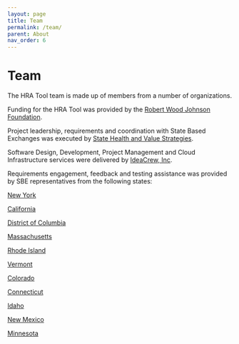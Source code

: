 ```yaml
---
layout: page
title: Team
permalink: /team/
parent: About
nav_order: 6
---
```

# **Team**

The HRA Tool team is made up of members from a number of organizations.

Funding for the HRA Tool was provided by the [Robert Wood Johnson Foundation](https://www.rwjf.org/).

Project leadership, requirements and coordination with State Based Exchanges was executed by [State Health and Value Strategies](https://www.shvs.org/about/).

Software Design, Development, Project Management and Cloud Infrastructure services were delivered by [IdeaCrew, Inc](https://ideacrew.com/).

Requirements engagement, feedback and testing assistance was provided by SBE representatives from the following states:

[New York](https://nystateofhealth.ny.gov/)

[California](https://www.coveredca.com/)

[District of Columbia](https://dchealthlink.com/) 

[Massachusetts](https://www.mahealthconnector.org/connectorcare)

[Rhode Island](https://healthsourceri.com/)

[Vermont](https://portal.healthconnect.vermont.gov/)

[Colorado](https://connectforhealthco.com/)

[Connecticut](https://www.accesshealthct.com/)

[Idaho](https://www.yourhealthidaho.org/)

[New Mexico](https://www.bewellnm.com/)

[Minnesota](https://www.mnsure.org/)
